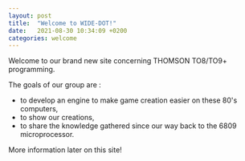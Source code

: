 ```yaml
---
layout: post
title:  "Welcome to WIDE-DOT!"
date:   2021-08-30 10:34:09 +0200
categories: welcome
---
```


Welcome to our brand new site concerning THOMSON TO8/TO9+ programming.

The goals of our group are :

- to develop an engine to make game creation easier on these 80's computers,
- to show our creations,
- to share the knowledge gathered since our way back to the 6809 microprocessor.

More information later on this site!